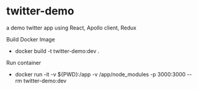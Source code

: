 # twitter-demo
a demo twitter app using React, Apollo client, Redux


Build Docker Image
  - docker build -t twitter-demo:dev .
  
Run container
  - docker run -it -v ${PWD}:/app -v /app/node_modules -p 3000:3000 --rm twitter-demo:dev
